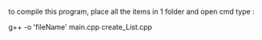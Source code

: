 to compile this program, place all the items in 1 folder and open cmd
type :

g++ -o 'fileName' main.cpp create_List.cpp
